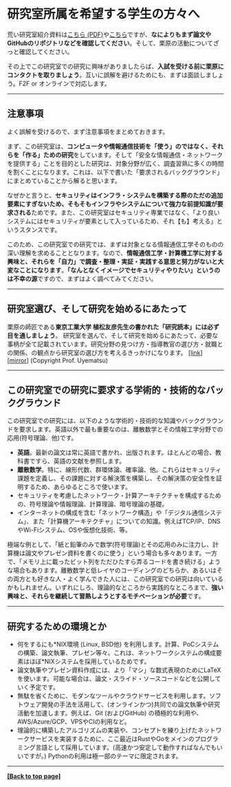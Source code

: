 # 研究室所属を希望する学生の方々へ

荒い研究室紹介資料は[こちら (PDF)](../repo/lab-info-20200326.pdf)や[こちら](./about.md)ですが、**なによりもまず論文やGitHubのリポジトリなどを確認してください**。そして、栗原の活動についてざっと確認してください。

その上でこの研究室での研究に興味がありましたらば、**入試を受ける前に栗原にコンタクトを取りましょう**。互いに誤解を避けるためにも、まずは面談しましょう。F2F or オンラインで対応します。

---

## 注意事項

よく誤解を受けるので、まず注意事項をまとめておきます。

まず、この研究室は、**コンピュータや情報通信技術を「使う」のではなく、それらを「作る」ための研究**をしています。そして「安全な情報通信・ネットワークを提供する」ことを目的とした研究は、対象分野が広く、調査習熟に多くの時間を割くことになります。これは、以下で書いた「要求されるバックグラウンド」にまとめていることから解ると思います。

なぜかと言うと、**セキュリティはインフラ・システムを構築する際のただの追加要素にすぎないため、そもそもインフラやシステムについて強力な前提知識が要求される**ためです。また、この研究室はセキュリティ専業ではなく、「より良いシステムにはセキュリティが要素として入っているため、それ【も】考える」というスタンスです。

このため、この研究室での研究では、まずは対象となる情報通信工学そのものの深い理解を求めることとなります。なので、**情報通信工学・計算機工学に対する興味と、それらを「自力」で調査・整理・実証・実践する意思と努力がないと大変なことになります**。**「なんとなくイメージでセキュリティやりたい」というのは不幸の源**ですので、まずはよく調べてみてください。

---

## 研究室選び、そして研究を始めるにあたって

栗原の師匠である**東京工業大学 植松友彦先生の書かれた「研究読本」には必ず目を通しましょう**。 研究室を選んで、そして研究を始めるにあたって、必要な事柄が全て記載されています。研究分野の見つけ方・指導教官の選び方・就職との関係、の観点から研究室の選び方を考えるきっかけになります。 [[link](http://www.it.ce.titech.ac.jp/uyematsu/howtoresearch.pdf)] [[mirror](../repo/howtoresearch.pdf)] (Copyright Prof. Uyematsu)

---

## この研究室での研究に要求する学術的・技術的なバックグラウンド

この研究室での研究には、以下のような学術的・技術的な知識やバックグラウンドを要求します。英語以外で最も重要なのは、離散数学とその情報工学分野での応用(符号理論、他)です。

- **英語**。最新の論文は常に英語で書かれ、出版されます。ほとんどの場合、教科書ですら、英語の文献を参照します。
- **離散数学**。特に、線形代数、群環体論、確率論、他。これらはセキュリティ課題を定義し、その課題に対する解決策を構築し、その解決策の安全性を証明するため、あらゆるところで使います。
- セキュリティを考慮したネットワーク・計算アーキテクチャを構成するための、符号理論や情報理論、計算理論、暗号理論の基礎。
- インターネットの構成を含む「ネットワーク構造」や「デジタル通信システム」、また「計算機アーキテクチャ」についての知識。例えばTCP/IP、DNSやWi-Fiシステム、OSや仮想化技術、等。

極端な例として、「紙と鉛筆のみで数学(符号理論)とその応用のみに注力し、計算機は論文やプレゼン資料を書くのに使う」という場合も多々あります。一方で、「メモリ上に載ったビット列をただひたすら弄るコードを書き続ける」ような場合もあります。離散数学と低レイヤのコーディングのどちらか、あるいはその両方とも好きな人・よく学んできた人には、この研究室での研究は向いているかもしれません。いずれにしろ、理論的なところから実践的なところまで、**強い興味と、それらを継続して習熟しようとするモチベーションが必要**です。

---

## 研究するための環境とか

- 何をするにも\*NIX環境 (Linux, BSD他) を利用します。計算、PoCシステムの構築、論文執筆、プレゼン等々。これは、ネットワークシステムの構成要素はほぼ\*NIXシステムを採用しているためです。
- 論文執筆やプレゼン資料作成には、より「マシ」な数式表現のためにLaTeXを使います。可能な場合は、論文・スライド・ソースコードなどを公開していく予定です。
- 無駄を省くために、モダンなツールやクラウドサービスを利用します。ソフトウェア開発の手法を活用して、(オンラインかつ)共同での論文執筆や研究活動を加速します。例えば、Git (およびGitHub) の積極的な利用や、AWS/Azure/GCP、VPSやCIの利用など。
- 理論的に構築したアルゴリズムの実装や、コンセプトを練り上げたネットワークサービスを実装するために、ここ最近はRustやGoをメインのプログラミング言語として採用しています。(高速かつ安定して動作すればなんでもいいですが。) Pythonの利用は極一部のテーマに限定されます。

---

**[[Back to top page]](../index.md)**
